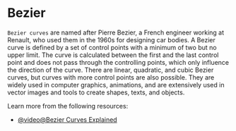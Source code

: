 # Bezier

`Bezier curves` are named after Pierre Bezier, a French engineer working at Renault, who used them in the 1960s for designing car bodies. A Bezier curve is defined by a set of control points with a minimum of two but no upper limit. The curve is calculated between the first and the last control point and does not pass through the controlling points, which only influence the direction of the curve. There are linear, quadratic, and cubic Bezier curves, but curves with more control points are also possible. They are widely used in computer graphics, animations, and are extensively used in vector images and tools to create shapes, texts, and objects.

Learn more from the following resources:

- [@video@Bezier Curves Explained](https://www.youtube.com/watch?v=pnYccz1Ha34)
